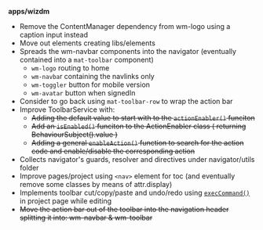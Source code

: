 **apps/wizdm**

* Remove the ContentManager dependency from wm-logo using a caption input instead
* Move out elements creating libs/elements
* Spreads the wm-navbar components into the navigator (eventually contained into a `mat-toolbar` component)
  * `wm-logo` routing to home
  * `wm-navba`r containing the navlinks only
  * `wm-toggler` button for mobile version
  * `wm-avatar` button when signedIn
* Consider to go back using `mat-toolbar-row` to wrap the action bar
* Improve ToolbarService with:
  * ~~Adding the default value to start with to the `actionEnabler()` funciton~~
  * ~~Add an `isEnabled()` funciton to the ActionEnabler class ( returning BehaviourSubject().value )~~
  * ~~Adding a general `enableAction()` function to search for the action code and enable/disable the corresponding action~~
* Collects navigator's guards, resolver and directives under navigator/utils folder
* Improve pages/project using `<nav>` element for toc (and eventually remove some classes by means of attr.display)
* Implements toolbar cut/copy/paste and undo/redo using [`execCommand()`](https://developer.mozilla.org/en-US/docs/Web/API/Document/execCommand) in project page while editing
* ~~Move the action bar out of the toolbar into the navigation header splitting it into: wm-navbar & wm-toolbar~~

